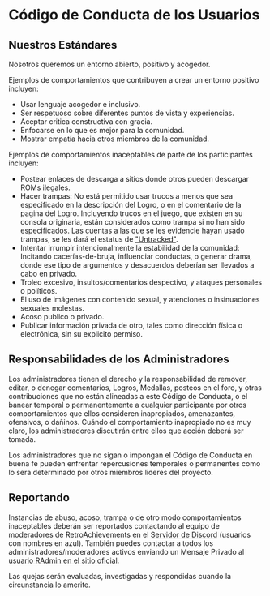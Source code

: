 # Código de Conducta de los Usuarios

## Nuestros Estándares

Nosotros queremos un entorno abierto, positivo y acogedor.

Ejemplos de comportamientos que contribuyen a crear un entorno positivo incluyen:

- Usar lenguaje acogedor e inclusivo.
- Ser respetuoso sobre diferentes puntos de vista y experiencias.
- Aceptar critica constructiva con gracia.
- Enfocarse en lo que es mejor para la comunidad.
- Mostrar empatía hacia otros miembros de la comunidad.

Ejemplos de comportamientos inaceptables de parte de los participantes incluyen:

- Postear enlaces de descarga a sitios donde otros pueden descargar ROMs ilegales.
- Hacer trampas: No está permitido usar trucos a menos que sea especificado en la descripción del Logro, o en el comentario de la pagina del Logro. Incluyendo trucos en el juego, que existen en su consola originaria, están considerados como trampa si no han sido especificados. Las cuentas a las que se les evidencie hayan usado trampas, se les dará el estatus de ["Untracked"](/es/guidelines/users/global-leaderboard-and-achievement-hunting-rules#untracked).
- Intentar irrumpir intencionalmente la estabilidad de la comunidad: Incitando cacerías-de-bruja, influenciar conductas, o generar drama, donde ese tipo de argumentos y desacuerdos deberían ser llevados a cabo en privado.
- Troleo excesivo, insultos/comentarios despectivo, y ataques personales o políticos.
- El uso de imágenes con contenido sexual, y atenciones o insinuaciones sexuales molestas.
- Acoso publico o privado.
- Publicar información privada de otro, tales como dirección física o electrónica, sin su explicito permiso.

## Responsabilidades de los Administradores

Los administradores tienen el derecho y la responsabilidad de remover, editar, o denegar comentarios, Logros, Medallas, posteos en el foro, y otras contribuciones que no están alineadas a este Código de Conducta, o el banear temporal o permanentemente a cualquier participante por otros comportamientos que ellos consideren inapropiados, amenazantes, ofensivos, o dañinos. Cuándo el comportamiento inapropiado no es muy claro, los administradores discutirán entre ellos que acción deberá ser tomada.

Los administradores que no sigan o impongan el Código de Conducta en buena fe pueden enfrentar repercusiones temporales o permanentes como lo sera determinado por otros miembros lideres del proyecto.

## Reportando

Instancias de abuso, acoso, trampa o de otro modo comportamientos inaceptables deberán ser reportados contactando al equipo de moderadores de RetroAchievements en el [Servidor de Discord](https://discord.gg/dq2E4hE) (usuarios con nombres en azul). También puedes contactar a todos los administradores/moderadores activos enviando un Mensaje Privado al [usuario RAdmin en el sitio oficial](https://retroachievements.org/user/RAdmin).

Las quejas serán evaluadas, investigadas y respondidas cuando la circunstancia lo amerite.
